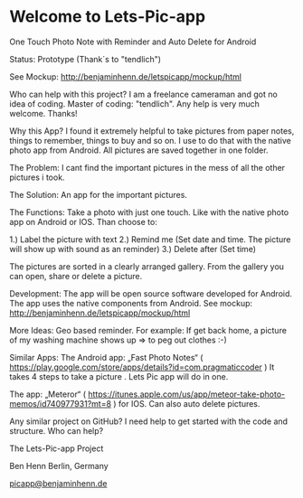 Welcome to Lets-Pic-app
============

One Touch Photo Note with Reminder and Auto Delete for Android

Status: Prototype (Thank´s to "tendlich")

See Mockup: http://benjaminhenn.de/letspicapp/mockup/html

Who can help with this project? I am a freelance cameraman and got no idea of coding. Master of coding: "tendlich". Any help is very much welcome. Thanks!

Why this App? I found it extremely helpful to take pictures from paper notes, things to remember, things to buy and so on. I use to do that with the native photo app from Android. All pictures are saved together in one folder.

The Problem: I cant find the important pictures in the mess of all the other pictures i took.

The Solution: An app for the important pictures.

The Functions: Take a photo with just one touch. Like with the native photo app on Android or IOS.
Than choose to:

1.) Label the picture with text
2.) Remind me (Set date and time. The picture will show up with sound as an reminder)
3.) Delete after (Set time)

The pictures are sorted in a clearly arranged gallery. From the gallery you can open, share or delete a picture.

Development: The app will be open source software developed for Android. The app uses the native components from Android. See mockup: http://benjaminhenn.de/letspicapp/mockup/html

More Ideas: Geo based reminder. For example: If get back home, a picture of my washing machine shows up => to peg out clothes :-)

Similar Apps: The Android app: „Fast Photo Notes“ ( https://play.google.com/store/apps/details?id=com.pragmaticcoder ) It takes 4 steps to take a picture . Lets Pic app will do in one.

The app: „Meteror“ ( https://itunes.apple.com/us/app/meteor-take-photo-memos/id740977931?mt=8 ) for IOS. Can also auto delete pictures.

Any similar project on GitHub?
I need help to get started with the code and structure. Who can help?

The Lets-Pic-app Project

Ben Henn Berlin, Germany

picapp@benjaminhenn.de
